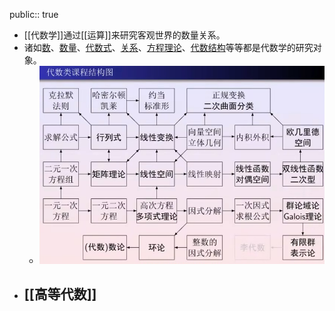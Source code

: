 public:: true

- [[代数学]]通过[[运算]]来研究客观世界的数量关系。
- 诸如[数](https://zh.wikipedia.org/wiki/%E6%95%B0_(%E6%95%B0%E5%AD%A6))、[数量](https://zh.wikipedia.org/wiki/%E6%95%B8%E9%87%8F)、[代数式](https://zh.wikipedia.org/wiki/%E4%BB%A3%E6%95%B8%E5%BC%8F)、[关系](https://zh.wikipedia.org/wiki/%E5%85%B3%E7%B3%BB_(%E6%95%B0%E5%AD%A6))、[方程理论](https://zh.wikipedia.org/wiki/%E6%96%B9%E7%A8%8B%E7%90%86%E8%AE%BA)、[代数结构](https://zh.wikipedia.org/wiki/%E4%BB%A3%E6%95%B8%E7%B5%90%E6%A7%8B)等等都是代数学的研究对象。
	- ![image.png](../assets/image_1685174435484_0.png)
- ## [[高等代数]]